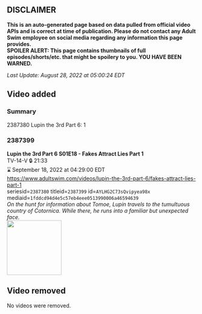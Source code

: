 ## DISCLAIMER
**This is an auto-generated page based on data pulled from official video APIs and is correct at time of publication. Please do not contact any Adult Swim employee on social media regarding any information this page provides.**  
**SPOILER ALERT: This page contains thumbnails of full episodes/shorts/etc. that might be spoilery to you. YOU HAVE BEEN WARNED.**  

_Last Update: August 28, 2022 at 05:00:24 EDT_
## Video added
### Summary
2387380 Lupin the 3rd Part 6: 1  
### 2387399
**Lupin the 3rd Part 6 S01E18 - Fakes Attract Lies Part 1**  
TV-14-V 🔒 21:33  
⌛ September 18, 2022 at 04:29:00 EDT  
https://www.adultswim.com/videos/lupin-the-3rd-part-6/fakes-attract-lies-part-1  
seriesid=`2387380` titleid=`2387399` id=`AYLHG2C73sQvipyea98x` mediaid=`1fddcd94d4e5c57eb4eee0513990006a46594639`  
_On the hunt for information about Tomoe, Lupin travels to the tumultuous country of Cotornica. While there, he runs into a familiar but unexpected face._  
<a href="https://media.cdn.adultswim.com/uploads/20220822/thumbnails/2_228221550279-LupinThe3rd_Part6_618_FakesAttractLiesPart1.png"><img src="https://media.cdn.adultswim.com/uploads/20220822/thumbnails/2_228221550279-LupinThe3rd_Part6_618_FakesAttractLiesPart1.png" height="144px" /></a>
## Video removed
No videos were removed.  
